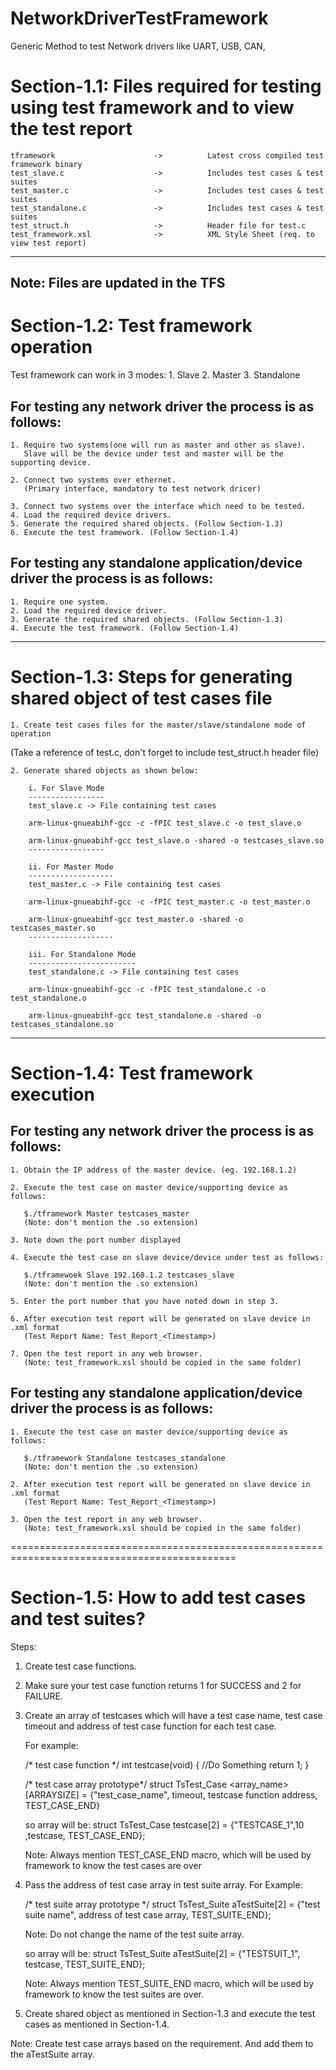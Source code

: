 # NetworkDriverTestFramework
Generic Method to test Network drivers like UART, USB, CAN, 



Section-1.1: Files required for testing using test framework and to view the test report
=============================================================================================
	tframework				        ->			Latest cross compiled test framework binary
	test_slave.c 					->			Includes test cases & test suites
	test_master.c					->			Includes test cases & test suites
	test_standalone.c				->			Includes test cases & test suites
	test_struct.h					->			Header file for test.c 
	test_framework.xsl				->			XML Style Sheet (req. to view test report)
---------------------------------------------------------------------------------------------
Note: Files are updated in the TFS
---------------------------------------------------------------------------------------------

Section-1.2: Test framework operation
=============================================================================================
Test framework can work in 3 modes:
	1. Slave
	2. Master
	3. Standalone
	
For testing any network driver the process is as follows:
---------------------------------------------------------
	1. Require two systems(one will run as master and other as slave).
	   Slave will be the device under test and master will be the supporting device.
	
	2. Connect two systems over ethernet. 
	   (Primary interface, mandatory to test network dricer)
	
	3. Connect two systems over the interface which need to be tested.
	4. Load the required device drivers.
	5. Generate the required shared objects. (Follow Section-1.3)
	6. Execute the test framework. (Follow Section-1.4)
	
For testing any standalone application/device driver the process is as follows:
-------------------------------------------------------------------------------
	1. Require one system.
	2. Load the required device driver.
	3. Generate the required shared objects. (Follow Section-1.3)
	4. Execute the test framework. (Follow Section-1.4)
---------------------------------------------------------------------------------------------

Section-1.3: Steps for generating shared object of test cases file
=============================================================================================
	1. Create test cases files for the master/slave/standalone mode of operation 
   (Take a reference of test.c, don't forget to include test_struct.h header file)
   
	2. Generate shared objects as shown below:
	
		i. For Slave Mode
		-----------------
		test_slave.c -> File containing test cases
	
		arm-linux-gnueabihf-gcc -c -fPIC test_slave.c -o test_slave.o

		arm-linux-gnueabihf-gcc test_slave.o -shared -o testcases_slave.so
		-----------------
	
		ii. For Master Mode
		-------------------
		test_master.c -> File containing test cases
	
		arm-linux-gnueabihf-gcc -c -fPIC test_master.c -o test_master.o

		arm-linux-gnueabihf-gcc test_master.o -shared -o testcases_master.so
		-------------------
	
		iii. For Standalone Mode
		------------------------
		test_standalone.c -> File containing test cases
	
		arm-linux-gnueabihf-gcc -c -fPIC test_standalone.c -o test_standalone.o

		arm-linux-gnueabihf-gcc test_standalone.o -shared -o testcases_standalone.so

---------------------------------------------------------------------------------------------

Section-1.4: Test framework execution
=============================================================================================

For testing any network driver the process is as follows:
---------------------------------------------------------
	1. Obtain the IP address of the master device. (eg. 192.168.1.2)
	
	2. Execute the test case on master device/supporting device as follows:
	
	   $./tframework Master testcases_master
	   (Note: don't mention the .so extension)
	   
	3. Note down the port number displayed
	
	4. Execute the test case on slave device/device under test as follows:
	
	   $./tframewoek Slave 192.168.1.2 testcases_slave
	   (Note: don't mention the .so extension)
	   
	5. Enter the port number that you have noted down in step 3.
	
	6. After execution test report will be generated on slave device in .xml format
	   (Test Report Name: Test_Report_<Timestamp>)
	
	7. Open the test report in any web browser.
	   (Note: test_framework.xsl should be copied in the same folder)
		
For testing any standalone application/device driver the process is as follows:
-------------------------------------------------------------------------------
	1. Execute the test case on master device/supporting device as follows:
	
	   $./tframework Standalone testcases_standalone
	   (Note: don't mention the .so extension)
	
	2. After execution test report will be generated on slave device in .xml format
	   (Test Report Name: Test_Report_<Timestamp>)
	
	3. Open the test report in any web browser.
	   (Note: test_framework.xsl should be copied in the same folder)

=============================================================================================

Section-1.5: How to add test cases and test suites?
=============================================================================================
Steps:

1. Create test case functions.
2. Make sure your test case function returns 1 for SUCCESS and 2 for FAILURE.
3. Create an array of testcases which will have a test case name, test case timeout and 
   address of test case function for each test case. 
   
   For example:

   /* test case function */
   int testcase(void)
   {
		//Do Something
		return 1;
   }
   
   /* test case array prototype*/
   struct TsTest_Case <array_name>[ARRAYSIZE] = 
									{"test_case_name", timeout, testcase function address, 
                              		 TEST_CASE_END}

	
   so array will be:
   struct TsTest_Case testcase[2] = {"TESTCASE_1",10 ,testcase, 
                              		  TEST_CASE_END};

   Note: Always mention TEST_CASE_END macro, which will be used by framework to know the test
		  cases are over

4. Pass the address of test case array in test suite array.
   For Example:
   
   /* test suite array prototype */
   struct TsTest_Suite aTestSuite[2] = {"test suite name", address of test case array,
                                       TEST_SUITE_END};

   Note: Do not change the name of the test suite array.

   so array will be:
   struct TsTest_Suite aTestSuite[2] = {"TESTSUIT_1", testcase,
                                       TEST_SUITE_END};
									   
   Note: Always mention TEST_SUITE_END macro, which will be used by framework to know the test
		  suites are over.

5. Create shared object as mentioned in Section-1.3 and execute the test cases as mentioned in
   Section-1.4.
   
Note: Create test case arrays based on the requirement. And add them to the aTestSuite array.
   
   
